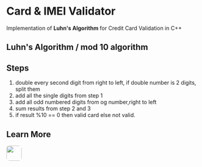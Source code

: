 # Card & IMEI Validator
Implementation of **Luhn's Algorithm** for Credit Card Validation in C++

## Luhn's Algorithm / mod 10 algorithm 


## Steps 
1. double every second digit from right to left, if double number is 2 digits, split them 
2. add all the single digits from step 1
3. add all odd numbered digits from og number,right to left
4. sum results from step 2 and 3
5. if result %10 == 0 then valid card else not valid.

## Learn More

<a href="https://en.wikipedia.org/wiki/Luhn_algorithm">
  <img src="https://img.shields.io/badge/Wikipedia-Article-000000?logo=wikipedia" style="height:40px; border-radius:8px;">
</a>
